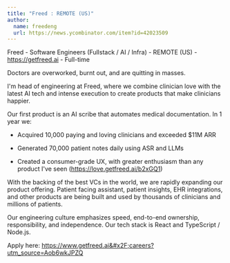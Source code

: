 ```yaml
---
title: "Freed : REMOTE (US)"
author:
  name: freedeng
  url: https://news.ycombinator.com/item?id=42023509
---
```

Freed - Software Engineers (Fullstack &#x2F; AI &#x2F; Infra) - REMOTE (US) - <a href="https:&#x2F;&#x2F;getfreed.ai" rel="nofollow">https:&#x2F;&#x2F;getfreed.ai</a> - Full-time

Doctors are overworked, burnt out, and are quitting in masses.

I&#x27;m head of engineering at Freed, where we combine clinician love with the latest AI tech and intense execution to create products that make clinicians happier.

Our first product is an AI scribe that automates medical documentation. In 1 year we:

- Acquired 10,000 paying and loving clinicians and exceeded $11M ARR

- Generated 70,000 patient notes daily using ASR and LLMs

- Created a consumer-grade UX, with greater enthusiasm than any product I&#x27;ve seen (<a href="https:&#x2F;&#x2F;love.getfreed.ai&#x2F;b2xGQ1" rel="nofollow">https:&#x2F;&#x2F;love.getfreed.ai&#x2F;b2xGQ1</a>)

With the backing of the best VCs in the world, we are rapidly expanding our product offering. Patient facing assistant, patient insights, EHR integrations, and other products are being built and used by thousands of clinicians and millions of patients.

Our engineering culture emphasizes speed, end-to-end ownership, responsibility, and independence. Our tech stack is React and TypeScript &#x2F; Node.js.

Apply here: <a href="https:&#x2F;&#x2F;www.getfreed.ai&#x2F;careers?utm_source=Aob6wkJPZQ" rel="nofollow">https:&#x2F;&#x2F;www.getfreed.ai&#x2F;careers?utm_source=Aob6wkJPZQ</a>
<JobApplication />
